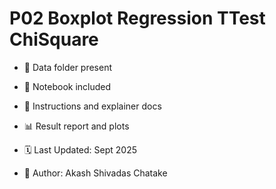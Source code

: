 # P02 Boxplot Regression TTest ChiSquare

- 📁 Data folder present
- 📓 Notebook included
- 📄 Instructions and explainer docs
- 📊 Result report and plots

- 🗓️ Last Updated: Sept 2025
- 👤 Author: Akash Shivadas Chatake
